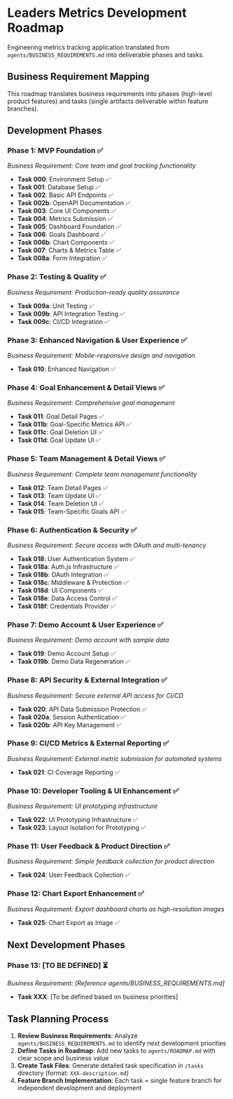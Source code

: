 # Leaders Metrics Development Roadmap

Engineering metrics tracking application translated from `agents/BUSINESS_REQUIREMENTS.md` into deliverable phases and tasks.

## Business Requirement Mapping

This roadmap translates business requirements into phases (high-level product features) and tasks (single artifacts deliverable within feature branches).

## Development Phases

### Phase 1: MVP Foundation ✅
*Business Requirement: Core team and goal tracking functionality*
- **Task 000**: Environment Setup ✅
- **Task 001**: Database Setup ✅  
- **Task 002**: Basic API Endpoints ✅
- **Task 002b**: OpenAPI Documentation ✅
- **Task 003**: Core UI Components ✅
- **Task 004**: Metrics Submission ✅
- **Task 005**: Dashboard Foundation ✅
- **Task 006**: Goals Dashboard ✅
- **Task 006b**: Chart Components ✅
- **Task 007**: Charts & Metrics Table ✅
- **Task 008a**: Form Integration ✅

### Phase 2: Testing & Quality ✅
*Business Requirement: Production-ready quality assurance*
- **Task 009a**: Unit Testing ✅
- **Task 009b**: API Integration Testing ✅
- **Task 009c**: CI/CD Integration ✅

### Phase 3: Enhanced Navigation & User Experience ✅
*Business Requirement: Mobile-responsive design and navigation*
- **Task 010**: Enhanced Navigation ✅

### Phase 4: Goal Enhancement & Detail Views ✅
*Business Requirement: Comprehensive goal management*
- **Task 011**: Goal Detail Pages ✅
- **Task 011b**: Goal-Specific Metrics API ✅
- **Task 011c**: Goal Deletion UI ✅
- **Task 011d**: Goal Update UI ✅

### Phase 5: Team Management & Detail Views ✅
*Business Requirement: Complete team management functionality*
- **Task 012**: Team Detail Pages ✅
- **Task 013**: Team Update UI ✅
- **Task 014**: Team Deletion UI ✅
- **Task 015**: Team-Specific Goals API ✅

### Phase 6: Authentication & Security ✅
*Business Requirement: Secure access with OAuth and multi-tenancy*
- **Task 018**: User Authentication System ✅
- **Task 018a**: Auth.js Infrastructure ✅
- **Task 018b**: OAuth Integration ✅
- **Task 018c**: Middleware & Protection ✅
- **Task 018d**: UI Components ✅
- **Task 018e**: Data Access Control ✅
- **Task 018f**: Credentials Provider ✅

### Phase 7: Demo Account & User Experience ✅
*Business Requirement: Demo account with sample data*
- **Task 019**: Demo Account Setup ✅
- **Task 019b**: Demo Data Regeneration ✅

### Phase 8: API Security & External Integration ✅
*Business Requirement: Secure external API access for CI/CD*
- **Task 020**: API Data Submission Protection ✅
- **Task 020a**: Session Authentication ✅
- **Task 020b**: API Key Management ✅

### Phase 9: CI/CD Metrics & External Reporting ✅
*Business Requirement: External metric submission for automated systems*
- **Task 021**: CI Coverage Reporting ✅

### Phase 10: Developer Tooling & UI Enhancement ✅
*Business Requirement: UI prototyping infrastructure*
- **Task 022**: UI Prototyping Infrastructure ✅
- **Task 023**: Layout Isolation for Prototyping ✅

### Phase 11: User Feedback & Product Direction ✅
*Business Requirement: Simple feedback collection for product direction*
- **Task 024**: User Feedback Collection ✅

### Phase 12: Chart Export Enhancement ✅
*Business Requirement: Export dashboard charts as high-resolution images*
- **Task 025**: Chart Export as Image ✅

## Next Development Phases

### Phase 13: [TO BE DEFINED] ⏳
*Business Requirement: [Reference agents/BUSINESS_REQUIREMENTS.md]*
- **Task XXX**: [To be defined based on business priorities]


## Task Planning Process

1. **Review Business Requirements**: Analyze `agents/BUSINESS_REQUIREMENTS.md` to identify next development priorities
2. **Define Tasks in Roadmap**: Add new tasks to `agents/ROADMAP.md` with clear scope and business value
3. **Create Task Files**: Generate detailed task specification in `/tasks` directory (format: `XXX-description.md`)
4. **Feature Branch Implementation**: Each task = single feature branch for independent development and deployment
